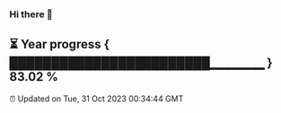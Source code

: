 ### Hi there 👋
⏳ Year progress { ████████████████████████▁▁▁▁▁▁ } 83.02 %
---
⏰ Updated on Tue, 31 Oct 2023 00:34:44 GMT

